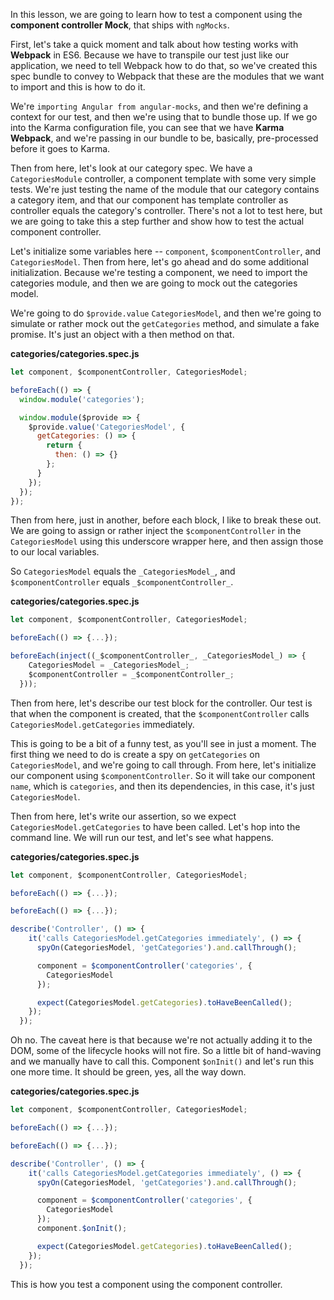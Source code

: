 In this lesson, we are going to learn how to test a component using the **component controller Mock**, that ships with `ngMocks`.

First, let's take a quick moment and talk about how testing works with **Webpack** in ES6. Because we have to transpile our test just like our application, we need to tell Webpack how to do that, so we've created this spec bundle to convey to Webpack that these are the modules that we want to import and this is how to do it.

We're `importing Angular from angular-mocks`, and then we're defining a context for our test, and then we're using that to bundle those up. If we go into the Karma configuration file, you can see that we have **Karma Webpack**, and we're passing in our bundle to be, basically, pre-processed before it goes to Karma.

Then from here, let's look at our category spec. We have a `CategoriesModule` controller, a component template with some very simple tests. We're just testing the name of the module that our category contains a category item, and that our component has template controller as controller equals the category's controller. There's not a lot to test here, but we are going to take this a step further and show how to test the actual component controller.

Let's initialize some variables here -- `component`, `$componentController`, and `CategoriesModel`. Then from here, let's go ahead and do some additional initialization. Because we're testing a component, we need to import the categories module, and then we are going to mock out the categories model.

We're going to do `$provide.value` `CategoriesModel`, and then we're going to simulate or rather mock out the `getCategories` method, and simulate a fake promise. It's just an object with a then method on that.

**categories/categories.spec.js**
```javascript
let component, $componentController, CategoriesModel;

beforeEach(() => {
  window.module('categories');

  window.module($provide => {
    $provide.value('CategoriesModel', {
      getCategories: () => {
        return {
          then: () => {}
        };
      }
    });
  });
});
```

Then from here, just in another, before each block, I like to break these out. We are going to assign or rather inject the `$componentController` in the `CategoriesModel` using this underscore wrapper here, and then assign those to our local variables.

So `CategoriesModel` equals the `_CategoriesModel_`, and `$componentController` equals `_$componentController_`. 

**categories/categories.spec.js**
```javascript
let component, $componentController, CategoriesModel;

beforeEach(() => {...});

beforeEach(inject((_$componentController_, _CategoriesModel_) => {
    CategoriesModel = _CategoriesModel_;
    $componentController = _$componentController_;
  }));
```

Then from here, let's describe our test block for the controller. Our test is that when the component is created, that the `$componentController` calls `CategoriesModel.getCategories` immediately.

This is going to be a bit of a funny test, as you'll see in just a moment. The first thing we need to do is create a spy on `getCategories` on `CategoriesModel`, and we're going to call through. From here, let's initialize our component using `$componentController`. So it will take our component `name`, which is `categories`, and then its dependencies, in this case, it's just `CategoriesModel`.

Then from here, let's write our assertion, so we expect `CategoriesModel.getCategories` to have been called. Let's hop into the command line. We will run our test, and let's see what happens.

**categories/categories.spec.js**
```javascript
let component, $componentController, CategoriesModel;

beforeEach(() => {...});

beforeEach(() => {...});

describe('Controller', () => {
    it('calls CategoriesModel.getCategories immediately', () => {
      spyOn(CategoriesModel, 'getCategories').and.callThrough();

      component = $componentController('categories', {
        CategoriesModel
      });

      expect(CategoriesModel.getCategories).toHaveBeenCalled();
    });
  });
```
Oh no. The caveat here is that because we're not actually adding it to the DOM, some of the lifecycle hooks will not fire. So a little bit of hand-waving and we manually have to call this. Component `$onInit()` and let's run this one more time. It should be green, yes, all the way down.

**categories/categories.spec.js**
```javascript
let component, $componentController, CategoriesModel;

beforeEach(() => {...});

beforeEach(() => {...});

describe('Controller', () => {
    it('calls CategoriesModel.getCategories immediately', () => {
      spyOn(CategoriesModel, 'getCategories').and.callThrough();

      component = $componentController('categories', {
        CategoriesModel
      });
      component.$onInit();

      expect(CategoriesModel.getCategories).toHaveBeenCalled();
    });
  });
```

This is how you test a component using the component controller.